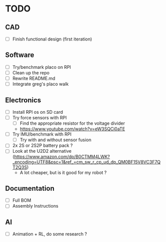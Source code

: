 # TODO

## CAD
- [ ] Finish functional design (first iteration)

## Software
- [ ] Try/benchmark placo on RPI
- [ ] Clean up the repo
- [ ] Rewrite README.md
- [ ] Integrate greg's placo walk

## Electronics
- [ ] Install RPI os on SD card
- [ ] Try force sensors with RPI
  - [ ] Find the appropriate resistor for the voltage divider
  - https://www.youtube.com/watch?v=eW3SQCi0aTE
- [ ] Try IMU/benchmark with RPI
  - [ ] Try with and without sensor fusion
- [ ] 2x 2S or 2S2P battery pack ?
- [ ] Look at the U2D2 alternative (https://www.amazon.com/dp/B0CTMM4LWK?_encoding=UTF8&psc=1&ref_=cm_sw_r_cp_ud_dp_QM0BF15V8VC3F7QT2Q3S)
    - A lot cheaper, but is it good for my robot ?

## Documentation
- [ ] Full BOM
- [ ] Assembly Instructions

## AI
- [ ] Animation + RL, do some research ? 